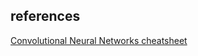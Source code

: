 
## references
[Convolutional Neural Networks cheatsheet](https://stanford.edu/~shervine/teaching/cs-230/cheatsheet-convolutional-neural-networks)